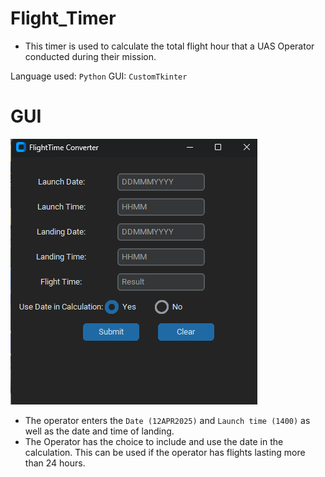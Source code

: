 # Flight_Timer

- This timer is used to calculate the total flight hour that a UAS Operator conducted during their mission.

Language used: `Python`
GUI: `CustomTkinter`

# GUI
![MainGUI](/Assets/MainGui.png)

- The operator enters the `Date (12APR2025)` and `Launch time (1400)` as well as the date and time of landing.
- The Operator has the choice to include and use the date in the calculation. This can be used if the operator has flights lasting more than 24 hours.
